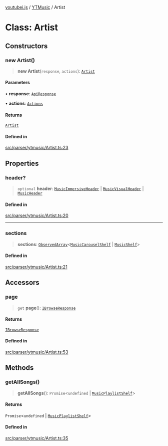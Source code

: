 [youtubei.js](../../../README.md) / [YTMusic](../README.md) / Artist

# Class: Artist

## Constructors

### new Artist()

> **new Artist**(`response`, `actions`): [`Artist`](Artist.md)

#### Parameters

• **response**: [`ApiResponse`](../../../interfaces/ApiResponse.md)

• **actions**: [`Actions`](../../../classes/Actions.md)

#### Returns

[`Artist`](Artist.md)

#### Defined in

[src/parser/ytmusic/Artist.ts:23](https://github.com/LuanRT/YouTube.js/blob/4ae0cc5c523a2080e68d6c0c1437c78fe318ea30/src/parser/ytmusic/Artist.ts#L23)

## Properties

### header?

> `optional` **header**: [`MusicImmersiveHeader`](../../YTNodes/classes/MusicImmersiveHeader.md) \| [`MusicVisualHeader`](../../YTNodes/classes/MusicVisualHeader.md) \| [`MusicHeader`](../../YTNodes/classes/MusicHeader.md)

#### Defined in

[src/parser/ytmusic/Artist.ts:20](https://github.com/LuanRT/YouTube.js/blob/4ae0cc5c523a2080e68d6c0c1437c78fe318ea30/src/parser/ytmusic/Artist.ts#L20)

***

### sections

> **sections**: [`ObservedArray`](../../Helpers/type-aliases/ObservedArray.md)\<[`MusicCarouselShelf`](../../YTNodes/classes/MusicCarouselShelf.md) \| [`MusicShelf`](../../YTNodes/classes/MusicShelf.md)\>

#### Defined in

[src/parser/ytmusic/Artist.ts:21](https://github.com/LuanRT/YouTube.js/blob/4ae0cc5c523a2080e68d6c0c1437c78fe318ea30/src/parser/ytmusic/Artist.ts#L21)

## Accessors

### page

> `get` **page**(): [`IBrowseResponse`](../../APIResponseTypes/type-aliases/IBrowseResponse.md)

#### Returns

[`IBrowseResponse`](../../APIResponseTypes/type-aliases/IBrowseResponse.md)

#### Defined in

[src/parser/ytmusic/Artist.ts:53](https://github.com/LuanRT/YouTube.js/blob/4ae0cc5c523a2080e68d6c0c1437c78fe318ea30/src/parser/ytmusic/Artist.ts#L53)

## Methods

### getAllSongs()

> **getAllSongs**(): `Promise`\<`undefined` \| [`MusicPlaylistShelf`](../../YTNodes/classes/MusicPlaylistShelf.md)\>

#### Returns

`Promise`\<`undefined` \| [`MusicPlaylistShelf`](../../YTNodes/classes/MusicPlaylistShelf.md)\>

#### Defined in

[src/parser/ytmusic/Artist.ts:35](https://github.com/LuanRT/YouTube.js/blob/4ae0cc5c523a2080e68d6c0c1437c78fe318ea30/src/parser/ytmusic/Artist.ts#L35)
